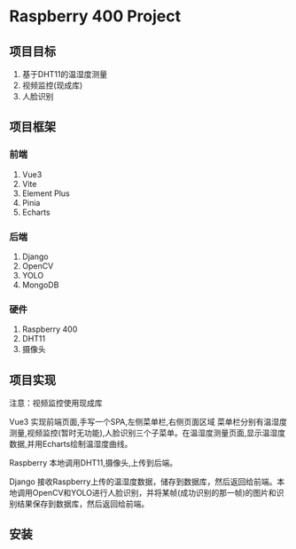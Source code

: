 # Raspberry 400 Project

## 项目目标
1. 基于DHT11的温湿度测量
2. 视频监控(现成库)
3. 人脸识别

## 项目框架

### 前端
1. Vue3
2. Vite
3. Element Plus
4. Pinia
5. Echarts

### 后端
1. Django
2. OpenCV
3. YOLO
4. MongoDB

### 硬件
1. Raspberry 400
2. DHT11
3. 摄像头

## 项目实现
注意：视频监控使用现成库

Vue3 实现前端页面,手写一个SPA,左侧菜单栏,右侧页面区域 菜单栏分别有温湿度测量,视频监控(暂时无功能),人脸识别三个子菜单。在温湿度测量页面,显示温湿度数据,并用Echarts绘制温湿度曲线。

Raspberry 本地调用DHT11,摄像头,上传到后端。

Django 接收Raspberry上传的温湿度数据，储存到数据库，然后返回给前端。本地调用OpenCV和YOLO进行人脸识别，并将某帧(成功识别的那一帧)的图片和识别结果保存到数据库，然后返回给前端。

## 安装


